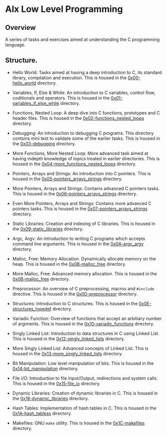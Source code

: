 # Alx Low Level Programming

## Overview
A series of tasks and exercises aimed at understanding the C programming language.

## Structure.
* Hello World: Tasks aimed at having a deep introduction to C, its standard library, compilation and execution. This is housed in the [0x00-hello_world](/0x00-hello_world) directory.

* Variables, If, Else & While: An introduction to C variables, control flow, coditionals and operators. This is housed in the [0x01-variables_if_else_while](/0x01-variables_if_else_while) directory.

* Functions, Nested Loop: A deep dive into C functions, prototypes and C header files. This is housed in the [0x02-functions_nested_loops](/0x02-functions_nested_loops) directory.

* Debugging: An introduction to debugging C programs. This directory contsins mini test to validate some of the earlier tasks. This is housed in the [0x03-debugging](/0x03-debugging) directory.

* More Functions, More Nested Loop: More advanced task aimed at having indepth knowledge of topics treated in earlier directories. This is housed in the [0x04-more_functions_nested_loops](/0x04-more_functions_nested_loops) directory.	

* Pointers, Arrays and Strings: An introduction into C pointers. This is housed in the [0x05-pointers_arrays_strings](/0x05-pointers_arrays_strings) directory.	

* More Pointers, Arrays and Strings: Contains advanced C pointers tasks. This is housed in the [0x06-pointers_arrays_strings](/0x06-pointers_arrays_strings) directory.	

* Even More Pointers, Arrays and Strings: Contains more advanced C pointers tasks. This is housed in the [0x07-pointers_arrays_strings](/0x07-pointers_arrays_strings) directory.

* Static Libraries: Creation and indexing of C libraries. This is housed in the [0x09-static_libraries](/0x09-static_libraries) directory.	

* Argc, Argv: An introduction to writing C programs which accepts command line arguments. This is housed in the [0x0A-argc_argv](/0x0A-argc_argv) directory.	

* Malloc, Free: Memory Allocation. Dynamically allocate memory on the heap. This is housed in the [0x0B-malloc_free](/0x0B-malloc_free) directory.	

* More Malloc, Free: Advanced memory allocation. This is housed in the [0x0B-malloc_free](/0x0C-more_malloc_free) directory.	
* Preprocessor: An overview of C preprocessing, macros and `#include` directive. This is housed in the [0x0D-preprocessor](/0x0D-preprocessor) directory.	

* Structures: Introduction to C structures. This is housed in the [0x0E-structures_typedef](/0x0E-structures_typedef) directory.	
* Variadic Function: Overview of functions that accept an arbitiary number of argiments. This is housed in the [0x10-variadic_functions](/0x10-variadic_functions) directory.

* Singly Linked List: Introduction to data structures in C using Linked List. This is housed in the [0x12-singly_linked_lists](/0x12-singly_linked_lists) directory.

* More Singly Linked List: Advanced concepts of Linked List. This is housed in the [0x13-more_singly_linked_lists](/0x13-more_singly_linked_lists) directory.

* Bit Manipulation: Low level manipulation of bits. This is housed in the [0x14-bit_manipulation](/0x14-bit_manipulation) directory.

* File I/O: Introduction to file Input/Output, redirections and system calls. This is housed in the [0x15-file_io](/0x15-file_io) directory.

* Dynamic Libraries: Creation of dynamic libraries in C. This is housed in the [0x18-dynamic_libraries](/0x18-dynamic_libraries) directory.

* Hash Tables: Implementation of hash tables in C. This is housed in the [0x1A-hash_tabless](/0x1A-hash_tables) directory.

* Makefiles: GNU `make` utility. This is housed in the [0x1C-makefiles](/0x1C-makefiles) directory.
